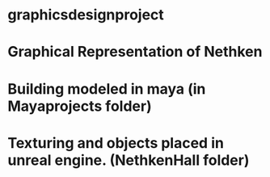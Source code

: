 # graphicsdesignproject
# Graphical Representation of Nethken
# Building modeled in maya (in Mayaprojects folder)
# Texturing and objects placed in unreal engine. (NethkenHall folder)
